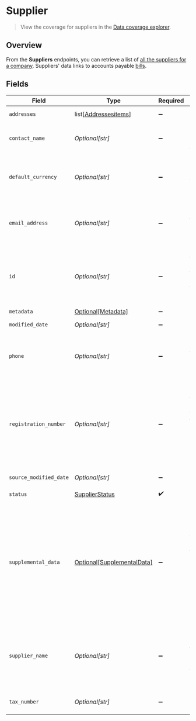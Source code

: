 # Supplier

> View the coverage for suppliers in the <a className="external" href="https://knowledge.codat.io/supported-features/accounting?view=tab-by-data-type&dataType=suppliers" target="_blank">Data coverage explorer</a>.

## Overview

From the **Suppliers** endpoints, you can retrieve a list of [all the suppliers for a company](https://docs.codat.io/accounting-api#/operations/list-suppliers). Suppliers' data links to accounts payable [bills](https://docs.codat.io/accounting-api#/schemas/Bill).


## Fields

| Field                                                                                                                                                                    | Type                                                                                                                                                                     | Required                                                                                                                                                                 | Description                                                                                                                                                              | Example                                                                                                                                                                  |
| ------------------------------------------------------------------------------------------------------------------------------------------------------------------------ | ------------------------------------------------------------------------------------------------------------------------------------------------------------------------ | ------------------------------------------------------------------------------------------------------------------------------------------------------------------------ | ------------------------------------------------------------------------------------------------------------------------------------------------------------------------ | ------------------------------------------------------------------------------------------------------------------------------------------------------------------------ |
| `addresses`                                                                                                                                                              | list[[Addressesitems](../../models/shared/addressesitems.md)]                                                                                                            | :heavy_minus_sign:                                                                                                                                                       | An array of Addresses.                                                                                                                                                   |                                                                                                                                                                          |
| `contact_name`                                                                                                                                                           | *Optional[str]*                                                                                                                                                          | :heavy_minus_sign:                                                                                                                                                       | Name of the main contact for the supplier.                                                                                                                               |                                                                                                                                                                          |
| `default_currency`                                                                                                                                                       | *Optional[str]*                                                                                                                                                          | :heavy_minus_sign:                                                                                                                                                       | Default currency the supplier's transactional data is recorded in.                                                                                                       |                                                                                                                                                                          |
| `email_address`                                                                                                                                                          | *Optional[str]*                                                                                                                                                          | :heavy_minus_sign:                                                                                                                                                       | Email address that the supplier may be contacted on.                                                                                                                     |                                                                                                                                                                          |
| `id`                                                                                                                                                                     | *Optional[str]*                                                                                                                                                          | :heavy_minus_sign:                                                                                                                                                       | Identifier for the supplier, unique to the company in the accounting platform.                                                                                           |                                                                                                                                                                          |
| `metadata`                                                                                                                                                               | [Optional[Metadata]](../../models/shared/metadata.md)                                                                                                                    | :heavy_minus_sign:                                                                                                                                                       | N/A                                                                                                                                                                      |                                                                                                                                                                          |
| `modified_date`                                                                                                                                                          | *Optional[str]*                                                                                                                                                          | :heavy_minus_sign:                                                                                                                                                       | N/A                                                                                                                                                                      | 2022-10-23T00:00:00.000Z                                                                                                                                                 |
| `phone`                                                                                                                                                                  | *Optional[str]*                                                                                                                                                          | :heavy_minus_sign:                                                                                                                                                       | Phone number that the supplier may be contacted on.                                                                                                                      | +44 25691 154789                                                                                                                                                         |
| `registration_number`                                                                                                                                                    | *Optional[str]*                                                                                                                                                          | :heavy_minus_sign:                                                                                                                                                       | Company number of the supplier. In the UK, this is typically the company registration number issued by Companies House.                                                  |                                                                                                                                                                          |
| `source_modified_date`                                                                                                                                                   | *Optional[str]*                                                                                                                                                          | :heavy_minus_sign:                                                                                                                                                       | N/A                                                                                                                                                                      | 2022-10-23T00:00:00.000Z                                                                                                                                                 |
| `status`                                                                                                                                                                 | [SupplierStatus](../../models/shared/supplierstatus.md)                                                                                                                  | :heavy_check_mark:                                                                                                                                                       | Status of the supplier.                                                                                                                                                  |                                                                                                                                                                          |
| `supplemental_data`                                                                                                                                                      | [Optional[SupplementalData]](../../models/shared/supplementaldata.md)                                                                                                    | :heavy_minus_sign:                                                                                                                                                       | Reference to a configured dynamic key value pair that is unique to the accounting platform. This feature is in private beta, contact us if you would like to learn more. |                                                                                                                                                                          |
| `supplier_name`                                                                                                                                                          | *Optional[str]*                                                                                                                                                          | :heavy_minus_sign:                                                                                                                                                       | Name of the supplier as recorded in the accounting system, typically the company name.                                                                                   |                                                                                                                                                                          |
| `tax_number`                                                                                                                                                             | *Optional[str]*                                                                                                                                                          | :heavy_minus_sign:                                                                                                                                                       | Supplier's company tax number.                                                                                                                                           |                                                                                                                                                                          |